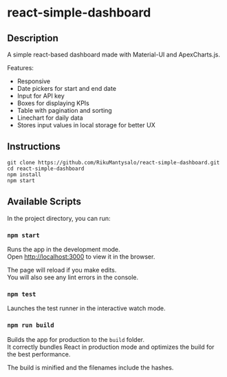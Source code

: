 # react-simple-dashboard

## Description

A simple react-based dashboard made with Material-UI and ApexCharts.js.

Features:
- Responsive
- Date pickers for start and end date
- Input for API key
- Boxes for displaying KPIs
- Table with pagination and sorting
- Linechart for daily data
- Stores input values in local storage for better UX

## Instructions
    git clone https://github.com/RikuMantysalo/react-simple-dashboard.git
    cd react-simple-dashboard
    npm install
    npm start

## Available Scripts

In the project directory, you can run:

### `npm start`

Runs the app in the development mode.<br>
Open [http://localhost:3000](http://localhost:3000) to view it in the browser.

The page will reload if you make edits.<br>
You will also see any lint errors in the console.

### `npm test`

Launches the test runner in the interactive watch mode.

### `npm run build`

Builds the app for production to the `build` folder.<br>
It correctly bundles React in production mode and optimizes the build for the best performance.

The build is minified and the filenames include the hashes.